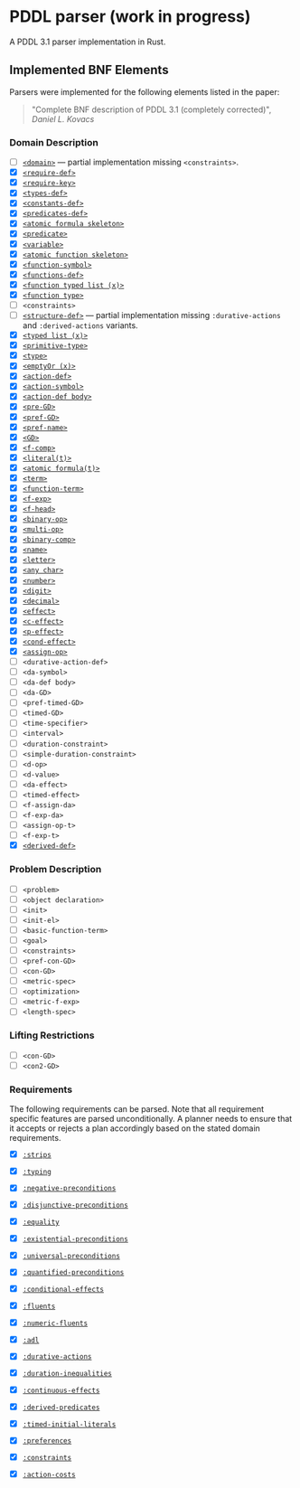 # PDDL parser (work in progress)

A PDDL 3.1 parser implementation in Rust.

## Implemented BNF Elements

Parsers were implemented for the following elements
listed in the paper:

> "Complete BNF description of PDDL 3.1 (completely corrected)",
> _Daniel L. Kovacs_

### Domain Description

- [ ] [`<domain>`](src/parsers/domain.rs) — partial implementation missing `<constraints>`.
- [x] [`<require-def>`](src/parsers/predicates_def.rs)
- [x] [`<require-key>`](src/parsers/requirements.rs)
- [x] [`<types-def>`](src/parsers/types_def.rs)
- [x] [`<constants-def>`](src/parsers/constants_def.rs)
- [x] [`<predicates-def>`](src/parsers/predicates_def.rs)
- [x] [`<atomic formula skeleton>`](src/parsers/atomic_formula_skeleton.rs)
- [x] [`<predicate>`](src/parsers/predicate.rs)
- [x] [`<variable>`](src/parsers/variable.rs)
- [x] [`<atomic function skeleton>`](src/parsers/atomic_formula_skeleton.rs)
- [x] [`<function-symbol>`](src/parsers/function_symbol.rs)
- [x] [`<functions-def>`](src/parsers/functions_def.rs)
- [x] [`<function typed list (x)>`](src/parsers/function_typed_list.rs)
- [x] [`<function type>`](src/parsers/function_type.rs)
- [ ] `<constraints>`
- [ ] [`<structure-def>`](src/parsers/structure_def.rs) — partial implementation missing `:durative-actions` and `:derived-actions` variants.
- [x] [`<typed list (x)>`](src/parsers/typed_list.rs)
- [x] [`<primitive-type>`](src/parsers/primitive_type.rs)
- [x] [`<type>`](src/parsers/type.rs)
- [x] [`<emptyOr (x)>`](src/parsers/empty_or.rs)
- [x] [`<action-def>`](src/parsers/action_def.rs)
- [x] [`<action-symbol>`](src/parsers/action_symbol.rs)
- [x] [`<action-def body>`](src/parsers/action_def.rs)
- [x] [`<pre-GD>`](src/parsers/pre_gd.rs)
- [x] [`<pref-GD>`](src/parsers/pref_gd.rs)
- [x] [`<pref-name>`](src/parsers/pref_name.rs)
- [x] [`<GD>`](src/parsers/gd.rs)
- [x] [`<f-comp>`](src/parsers/f_comp.rs)
- [x] [`<literal(t)>`](src/parsers/literal.rs)
- [x] [`<atomic formula(t)>`](src/parsers/atomic_formula.rs)
- [x] [`<term>`](src/parsers/term.rs)
- [x] [`<function-term>`](src/parsers/function_term.rs)
- [x] [`<f-exp>`](src/parsers/f_exp.rs)
- [x] [`<f-head>`](src/parsers/f_head.rs)
- [x] [`<binary-op>`](src/parsers/binary_op.rs)
- [x] [`<multi-op>`](src/parsers/multi_op.rs)
- [x] [`<binary-comp>`](src/parsers/binary_comp.rs)
- [x] [`<name>`](src/parsers/name.rs)
- [x] [`<letter>`](src/parsers/name.rs)
- [x] [`<any char>`](src/parsers/name.rs)
- [x] [`<number>`](src/parsers/number.rs)
- [x] [`<digit>`](src/parsers/number.rs)
- [x] [`<decimal>`](src/parsers/number.rs)
- [x] [`<effect>`](src/parsers/effect.rs)
- [x] [`<c-effect>`](src/parsers/c_effect.rs)
- [x] [`<p-effect>`](src/parsers/p_effect.rs)
- [x] [`<cond-effect>`](src/parsers/cond_effect.rs)
- [x] [`<assign-op>`](src/parsers/assign_op.rs)
- [ ] `<durative-action-def>`
- [ ] `<da-symbol>`
- [ ] `<da-def body>`
- [ ] `<da-GD>`
- [ ] `<pref-timed-GD>`
- [ ] `<timed-GD>`
- [ ] `<time-specifier>`
- [ ] `<interval>`
- [ ] `<duration-constraint>`
- [ ] `<simple-duration-constraint>`
- [ ] `<d-op>`
- [ ] `<d-value>`
- [ ] `<da-effect>`
- [ ] `<timed-effect>`
- [ ] `<f-assign-da>`
- [ ] `<f-exp-da>`
- [ ] `<assign-op-t>`
- [ ] `<f-exp-t>`
- [x] [`<derived-def>`](src/parsers/derived_predicate.rs)

### Problem Description

- [ ] `<problem>`
- [ ] `<object declaration>`
- [ ] `<init>`
- [ ] `<init-el>`
- [ ] `<basic-function-term>`
- [ ] `<goal>`
- [ ] `<constraints>`
- [ ] `<pref-con-GD>`
- [ ] `<con-GD>`
- [ ] `<metric-spec>`
- [ ] `<optimization>`
- [ ] `<metric-f-exp>`
- [ ] `<length-spec>`

### Lifting Restrictions

- [ ] `<con-GD>`
- [ ] `<con2-GD>`

### Requirements

The following requirements can be parsed. Note that all
requirement specific features are parsed unconditionally. 
A planner needs to ensure that it accepts or rejects a 
plan accordingly based on the stated domain requirements.

- [x] [`:strips`](src/parsers/requirements.rs)
- [x] [`:typing`](src/parsers/requirements.rs)
- [x] [`:negative-preconditions`](src/parsers/requirements.rs)
- [x] [`:disjunctive-preconditions`](src/parsers/requirements.rs)
- [x] [`:equality`](src/parsers/requirements.rs)
- [x] [`:existential-preconditions`](src/parsers/requirements.rs)
- [x] [`:universal-preconditions`](src/parsers/requirements.rs)
- [x] [`:quantified-preconditions`](src/parsers/requirements.rs)
- [x] [`:conditional-effects`](src/parsers/requirements.rs)
- [x] [`:fluents`](src/parsers/requirements.rs)
- [x] [`:numeric-fluents`](src/parsers/requirements.rs)
- [x] [`:adl`](src/parsers/requirements.rs)
- [x] [`:durative-actions`](src/parsers/requirements.rs)
- [x] [`:duration-inequalities`](src/parsers/requirements.rs)
- [x] [`:continuous-effects`](src/parsers/requirements.rs)
- [x] [`:derived-predicates`](src/parsers/requirements.rs)
- [x] [`:timed-initial-literals`](src/parsers/requirements.rs)
- [x] [`:preferences`](src/parsers/requirements.rs)
- [x] [`:constraints`](src/parsers/requirements.rs)
- [x] [`:action-costs`](src/parsers/requirements.rs)


